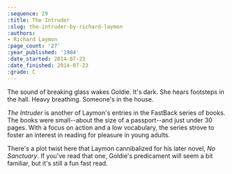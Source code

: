 ```yaml
---
:sequence: 29
:title: The Intruder
:slug: the-intruder-by-richard-laymon
:authors:
- Richard Laymon
:page_count: '27'
:year_published: '1984'
:date_started: 2014-07-23
:date_finished: 2014-07-23
:grade: C
---
```

The sound of breaking glass wakes Goldie. It's dark. She hears footsteps in the hall. Heavy breathing. Someone's in the house.

_The Intruder_ is another of Laymon's entries in the FastBack series of books.  The books were small--about the size of a passport--and just under 30 pages. With a focus on action and a low vocabulary, the series strove to foster an interest in reading for pleasure in young adults. 

There's a plot twist here that 
Laymon cannibalized for his later novel, _No Sanctuary_. If you've read that one, Goldie's predicament will seem a bit familiar, but it's still a fun fast read.